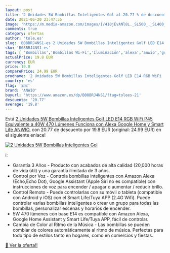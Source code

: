 ```yaml
---
layout: post
title: '2 Unidades 5W Bombillas Inteligentes Gol al 20.77 % de descuento'
date: 2021-06-20 23:47:55
image: 'https://m.media-amazon.com/images/I/410jEvANl8L._SL500_._SL400_.jpg'
comments: true
category: ofertas
author: 'tole.es'
slug: 'B08BRJ4NS1-es 2 Unidades 5W Bombillas Inteligentes Golf LED E14 RGB WiFi...'
sku: 'B08BRJ4NS1-es'
tags: [ 'Bombillas','Bombillas Wi-Fi','Iluminación','alexa','anwio','google','home', ]
actualPrice: 19.8 EUR
currency: EUR
price: 19.8
comparePrice: 24.99 EUR
prodname: '2 Unidades 5W Bombillas Inteligentes Golf LED E14 RGB WiFi  P45 Equivalente a 40W  470 Lúmenes  Funciona con Alexa  Google Home y Smart Life  ANWIO.'
country: 'es'
flag: '🇪🇸'
brand: 'ANWIO'
buyurl: 'https://www.amazon.es/dp/B08BRJ4NS1/?tag=tolees-21'
descuento: '20.77'
average: '19.8'
---
```


Está [2 Unidades 5W Bombillas Inteligentes Golf LED E14 RGB WiFi  P45 Equivalente a 40W  470 Lúmenes  Funciona con Alexa  Google Home y Smart Life  ANWIO.](https://www.amazon.es/dp/B08BRJ4NS1/?tag=tolees-21) con 20.77 de descuento por 19.8 EUR (original: 24.99 EUR) en el siguiente enlace!

[![2 Unidades 5W Bombillas Inteligentes Gol](https://m.media-amazon.com/images/I/410jEvANl8L._SL500_._SL400_.jpg)](https://www.amazon.es/dp/B08BRJ4NS1/?tag=tolees-21)

ℹ️:

- Garantía 3 Años - Producto con acabados de alta calidad (20,000 horas de vida útil) y una garantía ilimitada de 3 años.
- Control por Voz - Controla bombillas inteligentes con Amazon Alexa (Echo,Echo Dot), Google Assistant (Apple Siri no es compatible) con instrucciones de voz para encender / apagar o aumentar / reducir brillo.
- Control Remoto - Puede controlarlas con su móvil o tableta (compatible con Android y iOS) con el Smart Life/Tuya APP (2.4G Wifi). Puede controlar varias bombillas inteligentes o crear un grupo para todas las bombillas, personalizar escenas y horarios de encender.
- 5W 470 lúmenes con base E14 es compatible con Amazon Alexa, Google Home Assistant y Smart Life/Tuya APP, fácil de controlar.
- Cambia de Color al Ritmo de la Música - Las bombillas se pueden combiar de colores automáticamente al ritmo de música. Perfectas para todo tipo de estilos tanto en hogares, como en comercios y fiestas.

[🛒 Ver la oferta!!](https://www.amazon.es/dp/B08BRJ4NS1/?tag=tolees-21)
